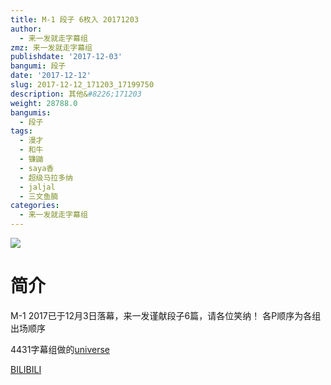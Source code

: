 ```yaml
---
title: M-1 段子 6枚入 20171203
author:
  - 来一发就走字幕组
zmz: 来一发就走字幕组
publishdate: '2017-12-03'
bangumi: 段子
date: '2017-12-12'
slug: 2017-12-12_171203_17199750
description: 其他&#8226;171203
weight: 28788.0
bangumis:
  - 段子
tags:
  - 漫才
  - 和牛
  - 镰鼬
  - saya香
  - 超级马拉多纳
  - jaljal
  - 三文鱼腩
categories:
  - 来一发就走字幕组
---
```


![](https://i.imgur.com/wzU08ru.png)
# 简介  

M-1 2017已于12月3日落幕，来一发谨献段子6篇，请各位笑纳！
各P顺序为各组出场顺序

4431字幕组做的[universe](/post/2017/12/06/2017-12-06_na_16997273/)

  [BILIBILI](https://www.bilibili.com/video/av17199750/)

